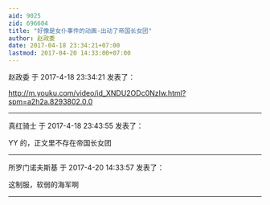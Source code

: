 ```yaml
---
aid: 9025
zid: 696604
title: "好像是女仆事件的动画-出动了帝国长女团"
author: 赵政委
date: 2017-04-18 23:34:21+07:00
lastmod: 2017-04-20 14:33:00+07:00
---
```


赵政委 于 2017-4-18 23:34:21 发表了：

http://m.youku.com/video/id_XNDU2ODc0NzIw.html?spm=a2h2a.8293802.0.0

---

真红骑士 于 2017-4-18 23:43:55 发表了：

YY 的，正文里不存在帝国长女团

---

所罗门诺夫斯基 于 2017-4-20 14:33:57 发表了：

这制服，软弱的海军啊

---
